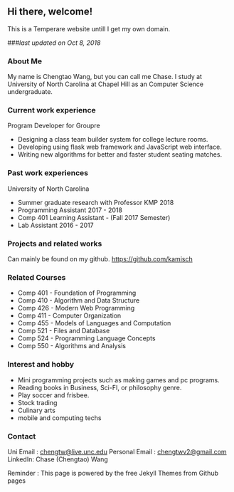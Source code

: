 ## Hi there, welcome!

This is a Temperare website untill I get my own domain. 

###*last updated on Oct 8, 2018*

### About Me

My name is Chengtao Wang, but you can call me Chase. I study at University of North Carolina at Chapel Hill as an Computer Science undergraduate. 

### Current work experience

Program Developer for Groupre
  -	Designing a class team builder system for college lecture rooms. 
  -	Developing using flask web framework and JavaScript web interface.
  - Writing new algorithms for better and faster student seating matches. 


### Past work experiences

University of North Carolina
  - Summer graduate research with Professor KMP 2018
  - Programming Assistant 2017 - 2018
  - Comp 401 Learning Assistant - (Fall 2017 Semester)
  - Lab Assistant 2016 - 2017
  
### Projects and related works

Can mainly be found on my github.
https://github.com/kamisch

### Related Courses

* Comp 401 - Foundation of Programming
* Comp 410 - Algorithm and Data Structure 
* Comp 426 - Modern Web Programming
* Comp 411 - Computer Organization 
* Comp 455 - Models of Languages and Computation
* Comp 521 - Files and Database
* Comp 524 - Programming Language Concepts 
* Comp 550 - Algorithms and Analysis


### Interest and hobby
* Mini programming projects such as making games and pc programs.
* Reading books in Business, Sci-FI, or philosophy genre.
* Play soccer and frisbee.
* Stock trading
* Culinary arts
* mobile and computing techs

### Contact
Uni Email : chengtw@live.unc.edu
Personal Email : chengtwv2@gmail.com
LinkedIn: Chase (Chengtao) Wang

Reminder : This page is powered by the free Jekyll Themes from Github pages


